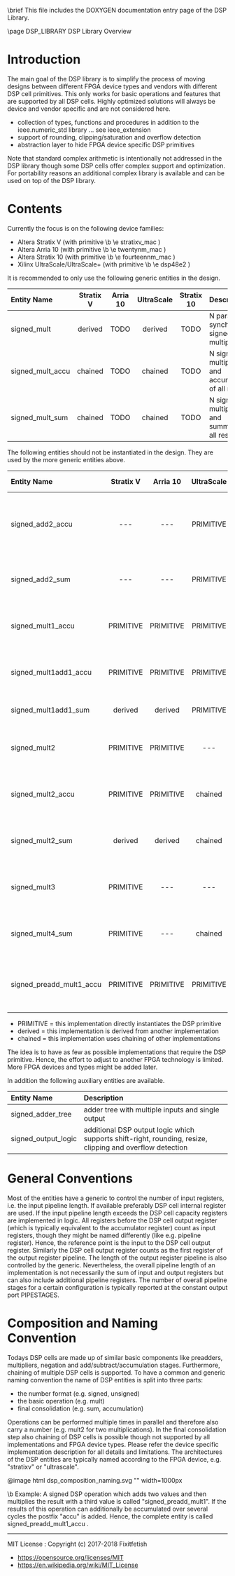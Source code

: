 \brief This file includes the DOXYGEN documentation entry page of the DSP Library.

\page DSP_LIBRARY DSP Library Overview

Introduction
============

The main goal of the DSP library is to simplify the process of moving designs between
different FPGA device types and vendors with different DSP cell primitives.
This only works for basic operations and features that are supported by all DSP cells.
Highly optimized solutions will always be device and vendor specific and are not considered here.

* collection of types, functions and procedures in addition to the ieee.numeric_std library ... see ieee_extension
* support of rounding, clipping/saturation and overflow detection
* abstraction layer to hide FPGA device specific DSP primitives

Note that standard complex arithmetic is intentionally not addressed in the DSP library though
some DSP cells offer complex support and optimization. For portability reasons an additional
complex library is available and can be used on top of the DSP library.

Contents
========

Currently the focus is on the following device families:
* Altera Stratix V (with primitive \b \e stratixv_mac )
* Altera Arria 10 (with primitive \b \e twentynm_mac )
* Altera Stratix 10 (with primitive \b \e fourteennm_mac )
* Xilinx UltraScale/UltraScale+ (with primitive \b \e dsp48e2 )

It is recommended to only use the following generic entities in the design.

|Entity Name               | Stratix V  | Arria 10  | UltraScale | Stratix 10 | Description
|:-------------------------|:----------:|:---------:|:----------:|:----------:|:-----------------
|signed_mult               | derived    | TODO      | derived    | TODO       | N parallel and synchronous signed multiplications
|signed_mult_accu          | chained    | TODO      | chained    | TODO       | N signed multiplications and accumulation of all results
|signed_mult_sum           | chained    | TODO      | chained    | TODO       | N signed multiplications and summation of all results

The following entities should not be instantiated in the design. They are used by the more generic entities above.

|Entity Name               | Stratix V  | Arria 10  | UltraScale | Stratix 10 | Description
|:-------------------------|:----------:|:---------:|:----------:|:----------:|:-----------------
|signed_add2_accu          | ---        | ---       | PRIMITIVE  | TODO       | add logic input and logic (or chain) input with full precision and accumulate
|signed_add2_sum           | ---        | ---       | PRIMITIVE  | TODO       | add two logic inputs with full precision and sum with chain input
|signed_mult1_accu         | PRIMITIVE  | PRIMITIVE | PRIMITIVE  | TODO       | one signed multiplication and accumulation of all results
|signed_mult1add1_accu     | PRIMITIVE  | PRIMITIVE | PRIMITIVE  | TODO       | one value +/- signed product and accumulation of all results
|signed_mult1add1_sum      | derived    | derived   | PRIMITIVE  | TODO       | one value +/- signed product
|signed_mult2              | PRIMITIVE  | PRIMITIVE | ---        | TODO       | two parallel and synchronous signed multiplications
|signed_mult2_accu         | PRIMITIVE  | PRIMITIVE | chained    | TODO       | two signed multiplications and accumulation of all results
|signed_mult2_sum          | derived    | derived   | chained    | TODO       | two signed multiplications and sum product results
|signed_mult3              | PRIMITIVE  | ---       | ---        | TODO       | three parallel and synchronous signed multiplications
|signed_mult4_sum          | PRIMITIVE  | ---       | chained    | TODO       | four signed multiplications and sum product results
|signed_preadd_mult1_accu  | PRIMITIVE  | PRIMITIVE | PRIMITIVE  | TODO       | multiply sum of two signed with another signed and accumulate results

* PRIMITIVE = this implementation directly instantiates the DSP primitive
* derived = this implementation is derived from another implementation
* chained = this implementation uses chaining of other implementations

The idea is to have as few as possible implementations that require the DSP primitive. Hence, the 
effort to adjust to another FPGA technology is limited. 
More FPGA devices and types might be added later.

In addition the following auxiliary entities are available.

|Entity Name               | Description
|:-------------------------|:---------------------------------------------------
|signed_adder_tree         | adder tree with multiple inputs and single output
|signed_output_logic       | additional DSP output logic which supports shift-right, rounding, resize, clipping and overflow detection

General Conventions
====================

Most of the entities have a generic to control the number of input registers, i.e. the input pipeline length.
If available preferably DSP cell internal register are used. If the input pipeline length exceeds the DSP cell
capacity registers are implemented in logic. 
All registers before the DSP cell output register (which is typically equivalent to the accumulator register)
count as input registers, though they might be named differently (like e.g. pipeline register).
Hence, the reference point is the input to the DSP cell output register.
Similarly the DSP cell output register counts as the first register of the output register pipeline.
The length of the output register pipeline is also controlled by the generic.
Nevertheless, the overall pipeline length of an implementation is not necessarily the sum of input and
output registers but can also include additional pipeline registers. The number of overall pipeline stages
for a certain configuration is typically reported at the constant output port PIPESTAGES.  

Composition and Naming Convention
=================================

Todays DSP cells are made up of similar basic components like preadders, multipliers, negation
and add/subtract/accumulation stages. Furthermore, chaining of multiple DSP cells is supported.
To have a common and generic naming convention the name of DSP entities is split into three parts:
* the number format (e.g. signed, unsigned)
* the basic operation (e.g. mult) 
* final consolidation (e.g. sum, accumulation)

Operations can be performed multiple times in parallel and therefore also carry a number (e.g.
mult2 for two multiplications). In the final consolidation step also chaining of DSP cells is
possible though not supported by all implementations and FPGA device types. Please refer
the device specific implementation description for all details and limitations.
The architectures of the DSP entities are typically named according to the FPGA
device, e.g. "stratixv" or "ultrascale".

@image html dsp_composition_naming.svg "" width=1000px

\b Example: A signed DSP operation which adds two values and then multiplies the result with a
third value is called "signed_preadd_mult1". If the results of this operation can additionally
be accumulated over several cycles the postfix "accu" is added. Hence, the complete entity is
called signed_preadd_mult1_accu .

---
MIT License : Copyright (c) 2017-2018 Fixitfetish
 - <https://opensource.org/licenses/MIT>
 - <https://en.wikipedia.org/wiki/MIT_License>
